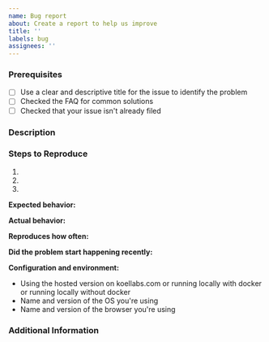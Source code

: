 ```yaml
---
name: Bug report
about: Create a report to help us improve
title: ''
labels: bug
assignees: ''
---
```


### Prerequisites

<!-- Put an x between the brackets for each of the steps below to indicate their completion. -->

- [ ] Use a clear and descriptive title for the issue to identify the problem
- [ ] Checked the FAQ for common solutions
- [ ] Checked that your issue isn't already filed

### Description

<!-- Description of the issue -->

### Steps to Reproduce

1. <!-- First Step -->
2. <!-- Second Step -->
3. <!-- and so on… -->

<!-- Include screenshots and animated GIFs which show you following the described steps and clearly demonstrate the problem -->
<!-- If the problem wasn't triggered by a specific action, describe what you were doing before the problem happened -->

**Expected behavior:**

<!-- What you expect to happen -->

**Actual behavior:**

<!-- What actually happens -->
<!-- Screenshots of any error messages in the terminal or browser console -->

**Reproduces how often:**

<!-- Can you reliably reproduce the issue? If not, provide details about how often the problem happens and under which conditions it normally happens. -->

**Did the problem start happening recently:**

<!-- Was this always a problem or did it start happening recently? -->
<!-- If it started recently, approximately when did it start? If running locally, can you pinpoint the first commit where it breaks? -->

**Configuration and environment:**

- Using the hosted version on koellabs.com or running locally with docker or running locally without docker
- Name and version of the OS you're using
- Name and version of the browser you're using

### Additional Information

<!-- Any additional information, configuration or data that might be necessary to reproduce the issue. -->
